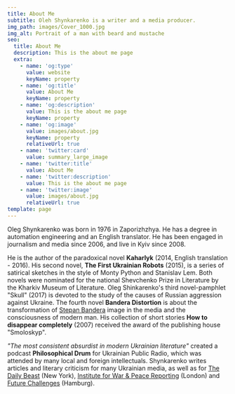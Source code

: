 ```yaml
---
title: About Me
subtitle: Oleh Shynkarenko is a writer and a media producer.
img_path: images/Cover_1000.jpg
img_alt: Portrait of a man with beard and mustache
seo:
  title: About Me
  description: This is the about me page
  extra:
    - name: 'og:type'
      value: website
      keyName: property
    - name: 'og:title'
      value: About Me
      keyName: property
    - name: 'og:description'
      value: This is the about me page
      keyName: property
    - name: 'og:image'
      value: images/about.jpg
      keyName: property
      relativeUrl: true
    - name: 'twitter:card'
      value: summary_large_image
    - name: 'twitter:title'
      value: About Me
    - name: 'twitter:description'
      value: This is the about me page
    - name: 'twitter:image'
      value: images/about.jpg
      relativeUrl: true
template: page
---
```

Oleg Shynkarenko was born in 1976 in Zaporizhzhya. He has a degree in automation engineering and an English translator. He has been engaged in journalism and media since 2006, and live in Kyiv since 2008.

He is the author of the paradoxical novel **Kaharlyk** (2014, English translation - 2016). His second novel, **The First Ukrainian Robots** (2015), is a series of satirical sketches in the style of Monty Python and Stanislav Lem. Both novels were nominated for the national Shevchenko Prize in Literature by the Kharkiv Museum of Literature. Oleg Shinkarenko's third novel-pamphlet "Skull" (2017) is devoted to the study of the causes of Russian aggression against Ukraine. The fourth novel **Bandera Distortion** is about the transformation of [Stepan Bandera](https://en.wikipedia.org/wiki/Stepan_Bandera) image in the media and the consciousness of modern man. His collection of short stories **How to disappear completely** (2007) received the award of the publishing house "Smoloskyp".

*"The most consistent absurdist in modern Ukrainian literature"* created a podcast **Philosophical Drum** for Ukrainian Public Radio, which was attended by many local and foreign intellectuals. Shynkarenko writes articles and literary criticism for many Ukrainian media, as well as for [The Daily Beast](https://www.thedailybeast.com/author/oleg-shynkarenko) (New York), [Institute for War & Peace Reporting](https://iwpr.net/about/people/oleg-shynkarenko) (London) and [Future Challenges](https://blog.futurechallenges.org/local/author/oleg-shynkarenko/) (Hamburg). 
